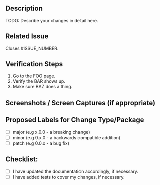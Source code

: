 <!--
Before submitting this pull request, please make sure you have read our Contribution Guidelines and your PR meets our contribution standards:
https://github.com/magento/pwa-studio/blob/master/.github/CONTRIBUTING.md

Please fill out as much information as you can about your PR to help speed up the review process.
If your PR addresses an existing GitHub Issue, please refer to it in the title or Additional Information section to make the connection.

We may ask you for changes in your PR in order to meet the standards set in our Contribution Guidelines. PRs that do not comply with our guidelines may be closed at the maintainers' discretion.

Feel free to remove this section before creating this PR. Thank you for your contribution!
-->

## Description

TODO: Describe your changes in detail here.

## Related Issue
<!--- This project only accepts pull requests related to open issues -->
<!--- If suggesting a new feature or change, please discuss it in an issue first -->
<!--- If fixing a bug, there should be an issue describing it with steps to reproduce -->
<!--- Please link to the issue here by replacing ISSUE_NUMBER with your actual issue number. -->
<!--- Using the above wording causes Github to automatically close the issue on merge. -->
Closes #ISSUE_NUMBER.

## Verification Steps
<!-- Please describe in detail how a reviewer can verify your changes. -->
1. Go to the FOO page.
2. Verify the BAR shows up.
3. Make sure BAZ does a thing.

## Screenshots / Screen Captures (if appropriate)

## Proposed Labels for Change Type/Package
<!--- What type of change level would you suggest for this PR? -->
<!--- Major, Minor, or Patch? -->
<!--- See https://pwastudio.io/technologies/versioning/ for help -->
- [ ] major (e.g x.0.0 - a breaking change)
- [ ] minor (e.g 0.x.0 - a backwards compatible addition)
- [ ] patch (e.g 0.0.x - a bug fix)

## Checklist:
<!--- Go over all the following points, and put an `x` in all the boxes that apply. -->
<!--- If you're unsure about any of these, don't hesitate to ask. We're here to help! -->
- [ ] I have updated the documentation accordingly, if necessary.
- [ ] I have added tests to cover my changes, if necessary.

